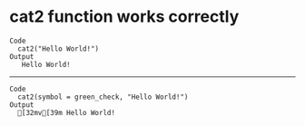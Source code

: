 # cat2 function works correctly

    Code
      cat2("Hello World!")
    Output
       Hello World!

---

    Code
      cat2(symbol = green_check, "Hello World!")
    Output
      [32mv[39m Hello World!
